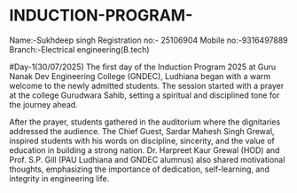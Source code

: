 # INDUCTION-PROGRAM-
Name:-Sukhdeep singh
Registration no:- 25106904
Mobile no:-9316497889
Branch:-Electrical engineering(B.tech) 

#Day-1(30/07/2025)
The first day of the Induction Program 2025 at Guru Nanak Dev Engineering College (GNDEC), Ludhiana began with a warm welcome to the newly admitted students. The session started with a prayer at the college Gurudwara Sahib, setting a spiritual and disciplined tone for the journey ahead.

After the prayer, students gathered in the auditorium where the dignitaries addressed the audience. The Chief Guest, Sardar Mahesh Singh Grewal, inspired students with his words on discipline, sincerity, and the value of education in building a strong nation. Dr. Harpreet Kaur Grewal (HOD) and Prof. S.P. Gill (PAU Ludhiana and GNDEC alumnus) also shared motivational thoughts, emphasizing the importance of dedication, self-learning, and integrity in engineering life.





